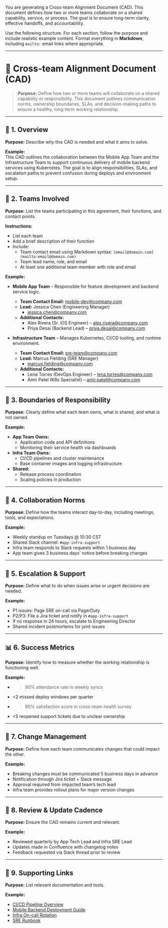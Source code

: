 You are generating a Cross-team Alignment Document (CAD). This document defines how two or more teams collaborate on a shared capability, service, or process. The goal is to ensure long-term clarity, effective handoffs, and accountability.

Use the following structure. For each section, follow the purpose and include realistic example content. Format everything in **Markdown**, including `mailto:` email links where appropriate.

---

# 📄 Cross-team Alignment Document (CAD)

> **Purpose:** Define how two or more teams will collaborate on a shared capability or responsibility. This document outlines communication norms, ownership boundaries, SLAs, and decision-making paths to ensure a healthy, long-term working relationship.

---

## 🧭 1. Overview

**Purpose:** Describe why this CAD is needed and what it aims to solve.

**Example:**  
This CAD outlines the collaboration between the Mobile App Team and the Infrastructure Team to support continuous delivery of mobile backend services using Kubernetes. The goal is to align responsibilities, SLAs, and escalation paths to prevent confusion during deploys and environment setup.

---

## 👥 2. Teams Involved

**Purpose:** List the teams participating in this agreement, their functions, and contact points.

**Instructions:**  
- List each team  
- Add a brief description of their function  
- Include:
  - Team contact email using Markdown syntax: `[email@domain.com](mailto:email@domain.com)`
  - Team lead name, role, and email  
  - At least one additional team member with role and email  

**Example:**

- **Mobile App Team** – Responsible for feature development and backend service logic.  
  - **Team Contact Email:** [mobile-dev@company.com](mailto:mobile-dev@company.com)  
  - **Lead:** Jessica Chen (Engineering Manager)  
    - [jessica.chen@company.com](mailto:jessica.chen@company.com)  
  - **Additional Contacts:**  
    - Alex Rivera (Sr. iOS Engineer) – [alex.rivera@company.com](mailto:alex.rivera@company.com)  
    - Priya Desai (Backend Lead) – [priya.desai@company.com](mailto:priya.desai@company.com)

- **Infrastructure Team** – Manages Kubernetes, CI/CD tooling, and runtime environment.  
  - **Team Contact Email:** [sre-team@company.com](mailto:sre-team@company.com)  
  - **Lead:** Marcus Fielding (SRE Manager)  
    - [marcus.fielding@company.com](mailto:marcus.fielding@company.com)  
  - **Additional Contacts:**  
    - Lena Torres (DevOps Engineer) – [lena.torres@company.com](mailto:lena.torres@company.com)  
    - Amir Patel (K8s Specialist) – [amir.patel@company.com](mailto:amir.patel@company.com)

---

## 🧱 3. Boundaries of Responsibility

**Purpose:** Clearly define what each team owns, what is shared, and what is not owned.

**Example:**  
- **App Team Owns:**  
  - Application code and API definitions  
  - Monitoring their service health via dashboards  
- **Infra Team Owns:**  
  - CI/CD pipelines and cluster maintenance  
  - Base container images and logging infrastructure  
- **Shared:**  
  - Release process coordination  
  - Scaling policies in production

---

## 🔄 4. Collaboration Norms

**Purpose:** Define how the teams interact day-to-day, including meetings, tools, and expectations.

**Example:**  
- Weekly standup on Tuesdays @ 10:30 CST  
- Shared Slack channel: `#app-infra-support`  
- Infra team responds to Slack requests within 1 business day  
- App team gives 3 business days’ notice before breaking changes

---

## 🚨 5. Escalation & Support

**Purpose:** Define what to do when issues arise or urgent decisions are needed.

**Example:**  
- P1 issues: Page SRE on-call via PagerDuty  
- P2/P3: File a Jira ticket and notify in `#app-infra-support`  
- If no response in 24 hours, escalate to Engineering Director  
- Shared incident postmortems for joint issues

---

## 📊 6. Success Metrics

**Purpose:** Identify how to measure whether the working relationship is functioning well.

**Example:**  
- >90% attendance rate in weekly syncs  
- <2 missed deploy windows per quarter  
- >80% satisfaction score in cross-team health survey  
- <5 reopened support tickets due to unclear ownership

---

## 🔔 7. Change Management

**Purpose:** Define how each team communicates changes that could impact the other.

**Example:**  
- Breaking changes must be communicated 5 business days in advance  
- Notification through Jira ticket + Slack message  
- Approval required from impacted team’s tech lead  
- Infra team provides rollout plans for major version changes

---

## 📅 8. Review & Update Cadence

**Purpose:** Ensure the CAD remains current and relevant.

**Example:**  
- Reviewed quarterly by App Tech Lead and Infra SRE Lead  
- Updates made in Confluence with changelog notes  
- Feedback requested via Slack thread prior to review

---

## 📁 9. Supporting Links

**Purpose:** List relevant documentation and tools.

**Example:**  
- [CI/CD Pipeline Overview](https://company.com/docs/pipeline)  
- [Mobile Backend Deployment Guide](https://company.com/docs/deploy)  
- [Infra On-call Rotation](https://pagerduty.com/schedule/infra)  
- [SRE Runbook](https://company.com/runbooks/sre)
